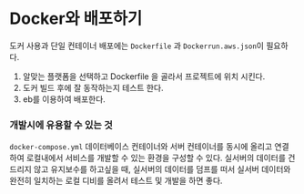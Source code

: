 # Docker와 배포하기

도커 사용과 단일 컨테이너 배포에는 `Dockerfile` 과 `Dockerrun.aws.json`이 필요하다.
1. 알맞는 플랫폼을 선택하고 Dockerfile 을 골라서 프로젝트에 위치 시킨다.
2. 도커 빌드 후에 잘 동작하는지 테스트 한다.
3. eb를 이용하여 배포한다.



### 개발시에 유용할 수 있는 것
`docker-compose.yml` 데이터베이스 컨테이너와 서버 컨테이너를 동시에 올리고 연결하여 로컬내에서 서비스를 개발할 수 있는 환경을 구성할 수 있다. 실서버의 데이터를 건드리지 않고 유지보수를 하고싶을 때, 실서버의 데이터를 덤프를 떠서 실서버 데이터와 완전히 일치하는 로컬 디비를 올려서 테스트 및 개발을 하면 좋다.

